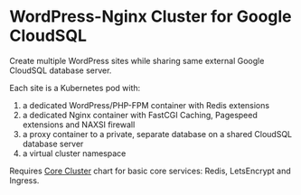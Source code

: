 # WordPress-Nginx Cluster for Google CloudSQL

Create multiple WordPress sites while sharing same external Google CloudSQL database server.

Each site is a Kubernetes pod with:

1. a dedicated WordPress/PHP-FPM container with Redis extensions
2. a dedicated Nginx container with FastCGI Caching, Pagespeed extensions and NAXSI firewall
3. a proxy container to a private, separate database on a shared CloudSQL database server
4. a virtual cluster namespace

Requires [Core Cluster](https://github.com/stcox/charts/tree/master/core) chart for basic core services: Redis, LetsEncrypt and Ingress.
